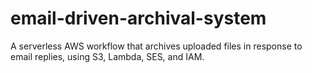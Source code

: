 # email-driven-archival-system
A serverless AWS workflow that archives uploaded files in response to email replies, using S3, Lambda, SES, and IAM.
